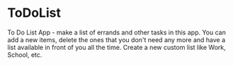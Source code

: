 # ToDoList
To Do List App - make a list of errands and other tasks in this app. You can add a new items, delete the ones that you don't need any more and have a list available in front of you all the time. 
Create a new custom list like Work, School, etc.
